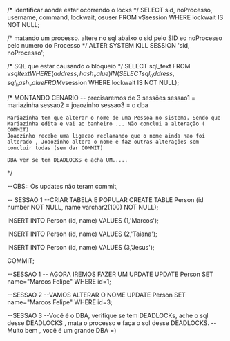 /*
identificar aonde estar ocorrendo o locks
*/
SELECT sid, noProcesso, username, command, lockwait, osuser 
FROM v$session 
WHERE lockwait IS NOT NULL;


/*
matando um processo.
altere no sql abaixo o sid pelo SID eo noProcesso pelo numero do Processo 
*/
ALTER SYSTEM KILL SESSION 'sid, noProcesso';


/*
SQL que estar causando o bloqueio
*/
SELECT sql_text FROM v$sqltext 
WHERE (address,hash_value) 
IN
(SELECT sql_address,sql_hash_value FROM v$session WHERE lockwait IS NOT NULL);


/*
	MONTANDO CENARIO -- precisaremos de 3 sessões
	sessao1 = mariazinha
	sessao2 = joaozinho
	sessao3 = o dba
	
	Mariazinha tem que alterar o nome de uma Pessoa no sistema. Sendo que Mariazinha edita e vai ao banheiro ... Não conclui a alteração ( COMMIT)
	Joaozinho recebe uma ligacao reclamando que o nome ainda nao foi alterado , Joaozinho altera o nome e faz outras alterações sem concluir todas (sem dar COMMIT) 
	
	DBA ver se tem DEADLOCKS e acha UM..... 
	
	
*/

--OBS:: Os updates não teram commit, 


-- SESSAO 1
--CRIAR TABELA E POPULAR
CREATE TABLE Person (id number NOT NULL, name varchar2(100) NOT NULL);

INSERT INTO Person (id, name) VALUES (1,'Marcos');

INSERT INTO Person (id, name) VALUES (2,'Taiana');

INSERT INTO Person (id, name) VALUES (3,'Jesus');

COMMIT;


--SESSAO 1
-- AGORA IREMOS FAZER UM UPDATE 
UPDATE Person SET name="Marcos Felipe" WHERE id=1;


--SESSAO 2
--VAMOS ALTERAR O NOME 
UPDATE Person SET name="Marcos Felipe" WHERE id=3;

--SESSAO 3
--Você é o DBA, verifique se tem DEADLOCKs, ache o sql desse DEADLOCKS , mata o processo e faça o sql desse DEADLOCKS. 
-- Muito bem , você é um grande DBA =)





